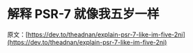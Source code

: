 # 解释 PSR-7 就像我五岁一样

原文：[https://dev.to/theadnan/explain-psr-7-like-im-five-2ni](https://dev.to/theadnan/explain-psr-7-like-im-five-2ni)